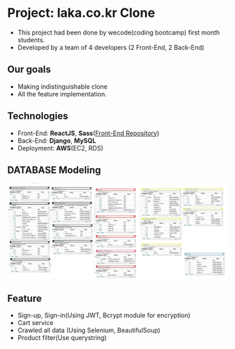 # Project: laka.co.kr Clone

- This project had been done by wecode(coding bootcamp) first month students.
- Developed by a team of 4 developers (2 Front-End, 2 Back-End)

## Our goals

- Making indistinguishable clone
- All the feature implementation.

## Technologies
- Front-End: **ReactJS**, **Sass**([Front-End Repository](https://github.com/wecode-bootcamp-korea/Rocka-frontend))
- Back-End: **Django**, **MySQL** 
- Deployment: **AWS**(EC2, RDS)

## DATABASE Modeling
<a target="_blank" rel="noopener noreferrer" href="https://github.com/wecode-bootcamp-korea/Rocka-backend/blob/master/LAKA_ERD.png"><img src="https://github.com/wecode-bootcamp-korea/Rocka-backend/blob/master/LAKA_ERD.png" alt="Database ERD" style="max-width:100%;"></a>

## Feature
- Sign-up, Sign-in(Using JWT, Bcrypt module for encryption)
- Cart service
- Crawled all data (Using Selenium, BeautifulSoup)
- Product filter(Use querystring)




